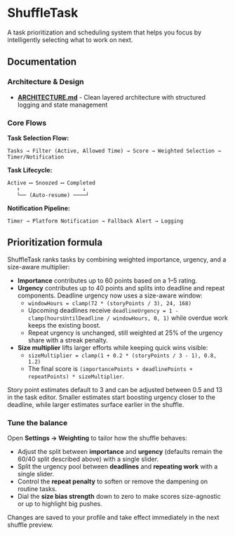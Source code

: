# ShuffleTask

A task prioritization and scheduling system that helps you focus by intelligently selecting what to work on next.

## Documentation

### Architecture & Design
- **[ARCHITECTURE.md](ARCHITECTURE.md)** - Clean layered architecture with structured logging and state management

### Core Flows

**Task Selection Flow:**
```
Tasks → Filter (Active, Allowed Time) → Score → Weighted Selection → Timer/Notification
```

**Task Lifecycle:**
```
Active ⟷ Snoozed ⟷ Completed
   ↑                    ↓
   └── (Auto-resume) ────┘
```

**Notification Pipeline:**
```
Timer → Platform Notification → Fallback Alert → Logging
```

## Prioritization formula

ShuffleTask ranks tasks by combining weighted importance, urgency, and a size-aware multiplier:

- **Importance** contributes up to 60 points based on a 1–5 rating.
- **Urgency** contributes up to 40 points and splits into deadline and repeat components. Deadline urgency now uses a size-aware window:
  - `windowHours = clamp(72 * (storyPoints / 3), 24, 168)`
  - Upcoming deadlines receive `deadlineUrgency = 1 - clamp(hoursUntilDeadline / windowHours, 0, 1)` while overdue work keeps the existing boost.
  - Repeat urgency is unchanged, still weighted at 25% of the urgency share with a streak penalty.
- **Size multiplier** lifts larger efforts while keeping quick wins visible:
  - `sizeMultiplier = clamp(1 + 0.2 * (storyPoints / 3 - 1), 0.8, 1.2)`
  - The final score is `(importancePoints + deadlinePoints + repeatPoints) * sizeMultiplier`.

Story point estimates default to 3 and can be adjusted between 0.5 and 13 in the task editor. Smaller estimates start boosting urgency closer to the deadline, while larger estimates surface earlier in the shuffle.

### Tune the balance

Open **Settings → Weighting** to tailor how the shuffle behaves:

- Adjust the split between **importance** and **urgency** (defaults remain the 60/40 split described above) with a single slider.
- Split the urgency pool between **deadlines** and **repeating work** with a single slider.
- Control the **repeat penalty** to soften or remove the dampening on routine tasks.
- Dial the **size bias strength** down to zero to make scores size-agnostic or up to highlight big pushes.

Changes are saved to your profile and take effect immediately in the next shuffle preview.
